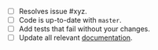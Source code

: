 <!-- PR checklist -->

- [ ] Resolves issue #xyz.
- [ ] Code is up-to-date with `master`.
- [ ] Add tests that fail without your changes.
- [ ] Update all relevant [documentation](../docs).

<!-- Provide more details about the PR below -->
